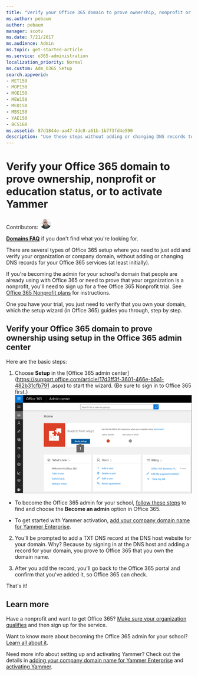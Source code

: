```yaml
---
title: "Verify your Office 365 domain to prove ownership, nonprofit or education status, or to activate Yammer"
ms.author: pebaum
author: pebaum
manager: scotv
ms.date: 7/21/2017
ms.audience: Admin
ms.topic: get-started-article
ms.service: o365-administration
localization_priority: Normal
ms.custom: Adm_O365_Setup
search.appverid:
- MET150
- MOP150
- MOE150
- MEW150
- MED150
- MBS150
- YAE150
- BCS160
ms.assetid: 87d1844e-aa47-4dc0-a61b-1b773fd4e590
description: "Use these steps without adding or changing DNS records to become an admin for a domain already using Office 365. A wizard walks you through adding or verifying your domain. "
---
```


# Verify your Office 365 domain to prove ownership, nonprofit or education status, or to activate Yammer

Contributors: [![Peter Baumgartner](../media/e70dc696-c5f8-4717-a48b-9087431503e7.png)](https://go.microsoft.com/fwlink/?linkid=847121)
  
 **[Domains FAQ](https://support.office.com/article/1272bad0-4bd4-4796-8005-67d6fb3afc5a)** if you don't find what you're looking for. 
  
There are several types of Office 365 setup where you need to just add and verify your organization or company domain, without adding or changing DNS records for your Office 365 services (at least initially).
  
If you're becoming the admin for your school's domain that people are already using with Office 365 or need to prove that your organization is a nonprofit, you'll need to sign up for a free Office 365 Nonprofit trial. See [Office 365 Nonprofit plans](https://products.office.com/en-us/nonprofit/office-365-nonprofit-plans-and-pricing) for instructions. 
  
One you have your trial, you just need to verify that you own your domain, which the setup wizard (in Office 365) guides you through, step by step.
  
## Verify your Office 365 domain to prove ownership using setup in the Office 365 admin center
<a name="BKMK_PreviewAdminCenter"> </a>

Here are the basic steps:
  
1. Choose **Setup** in the [Office 365 admin center](https://support.office.com/article/17d3ff3f-3601-466e-b5a1-482b31cfb791 .aspx) to start the wizard. (Be sure to sign in to Office 365 first.) 
    ![Click Setup on Office 365 Admin page](../media/162c17ad-dd8e-4667-8062-d3bddc4fd3aa.png)
  
  - To become the Office 365 admin for your school, [follow these steps](https://support.office.com/article/22d6591b-a5af-41f9-bc86-52f62e7aa400) to find and choose the **Become an admin** option in Office 365. 
    
  - To get started with Yammer activation, [add your company domain name for Yammer Enterprise](https://go.microsoft.com/fwlink/?LinkId=512139).
    
2. You'll be prompted to add a TXT DNS record at the DNS host website for your domain. Why? Because by signing in at the DNS host and adding a record for your domain, you prove to Office 365 that you own the domain name.
    
3. After you add the record, you'll go back to the Office 365 portal and confirm that you've added it, so Office 365 can check.
    
That's it!
  
## Learn more
<a name="BKMK_PreviewAdminCenter"> </a>

Have a nonprofit and want to get Office 365? [Make sure your organization qualifies](https://go.microsoft.com/fwlink/?LinkId=627222) and then sign up for the service. 
  
Want to know more about becoming the Office 365 admin for your school? [Learn all about it](https://go.microsoft.com/fwlink/?LinkId=512141).
  
Need more info about setting up and activating Yammer? Check out the details in [adding your company domain name for Yammer Enterprise](https://go.microsoft.com/fwlink/?LinkId=512139) and [activating Yammer](https://go.microsoft.com/fwlink/?LinkId=512140).
  

